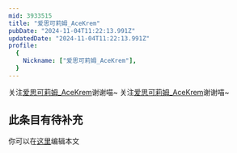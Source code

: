 ```yaml
---
mid: 3933515
title: "爱思可莉姆_AceKrem"
pubDate: "2024-11-04T11:22:13.991Z"
updatedDate: "2024-11-04T11:22:13.991Z"
profile:
  {
    Nickname: ["爱思可莉姆_AceKrem"],
  }
---
```


关注[爱思可莉姆_AceKrem](https://space.bilibili.com/3933515)谢谢喵~ 关注[爱思可莉姆_AceKrem](https://space.bilibili.com/3933515)谢谢喵~

## 此条目有待补充
你可以在[这里](https://github.com/Yuhanawa/VTuber.ICU-Content/edit/master/v/爱思可莉姆_AceKrem/index.md)编辑本文
